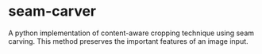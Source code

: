 # seam-carver

A python implementation of content-aware cropping technique using seam carving. This method preserves the important features of an image input. 

